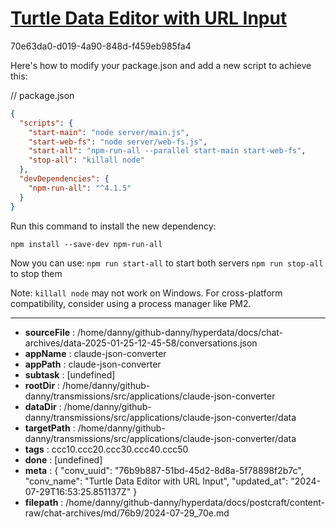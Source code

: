 # [Turtle Data Editor with URL Input](https://claude.ai/chat/76b9b887-51bd-45d2-8d8a-5f78898f2b7c)

70e63da0-d019-4a90-848d-f459eb985fa4

 Here's how to modify your package.json and add a new script to achieve this:

// package.json
```json
{
  "scripts": {
    "start-main": "node server/main.js",
    "start-web-fs": "node server/web-fs.js",
    "start-all": "npm-run-all --parallel start-main start-web-fs",
    "stop-all": "killall node"
  },
  "devDependencies": {
    "npm-run-all": "^4.1.5"
  }
}
```

Run this command to install the new dependency:

```
npm install --save-dev npm-run-all
```

Now you can use:
`npm run start-all` to start both servers
`npm run stop-all` to stop them

Note: `killall node` may not work on Windows. For cross-platform compatibility, consider using a process manager like PM2.

---

* **sourceFile** : /home/danny/github-danny/hyperdata/docs/chat-archives/data-2025-01-25-12-45-58/conversations.json
* **appName** : claude-json-converter
* **appPath** : claude-json-converter
* **subtask** : [undefined]
* **rootDir** : /home/danny/github-danny/transmissions/src/applications/claude-json-converter
* **dataDir** : /home/danny/github-danny/transmissions/src/applications/claude-json-converter/data
* **targetPath** : /home/danny/github-danny/transmissions/src/applications/claude-json-converter/data
* **tags** : ccc10.ccc20.ccc30.ccc40.ccc50
* **done** : [undefined]
* **meta** : {
  "conv_uuid": "76b9b887-51bd-45d2-8d8a-5f78898f2b7c",
  "conv_name": "Turtle Data Editor with URL Input",
  "updated_at": "2024-07-29T16:53:25.851137Z"
}
* **filepath** : /home/danny/github-danny/hyperdata/docs/postcraft/content-raw/chat-archives/md/76b9/2024-07-29_70e.md